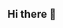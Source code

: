 ## Hi there 👋

<!--
**KrisVTKing/KrisVTKing** is a ✨ _special_ ✨ repository because its `README.md` (this file) appears on your GitHub profile.

<p align="center">
  <a href="https://skillicons.dev">
    <img src="https://skillicons.dev/icons?i=git,kubernetes,docker,c,vim" />
  </a>
</p>
